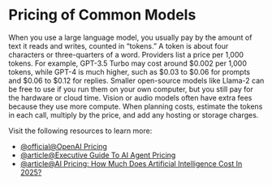 # Pricing of Common Models

When you use a large language model, you usually pay by the amount of text it reads and writes, counted in “tokens.” A token is about four characters or three-quarters of a word. Providers list a price per 1,000 tokens. For example, GPT-3.5 Turbo may cost around $0.002 per 1,000 tokens, while GPT-4 is much higher, such as $0.03 to $0.06 for prompts and $0.06 to $0.12 for replies. Smaller open-source models like Llama-2 can be free to use if you run them on your own computer, but you still pay for the hardware or cloud time. Vision or audio models often have extra fees because they use more compute. When planning costs, estimate the tokens in each call, multiply by the price, and add any hosting or storage charges.

Visit the following resources to learn more:

- [@official@OpenAI Pricing](https://openai.com/api/pricing/)
- [@article@Executive Guide To AI Agent Pricing](https://www.forbes.com/councils/forbesbusinesscouncil/2025/01/28/executive-guide-to-ai-agent-pricing-winning-strategies-and-models-to-drive-growth/)
- [@article@AI Pricing: How Much Does Artificial Intelligence Cost In 2025?](https://www.internetsearchinc.com/ai-pricing-how-much-does-artificial-intelligence-cost/)
